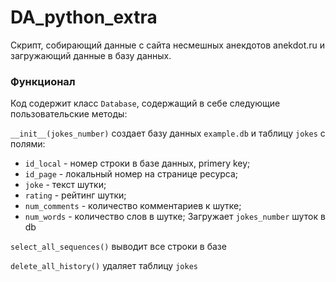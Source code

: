 # DA_python_extra

Скрипт, собирающий данные с сайта несмешных анекдотов anekdot.ru и загружающий данные в базу данных.

### Функционал
Код содержит класс `Database`, содержащий в себе следующие пользовательские методы:

`__init__(jokes_number)` создает базу данных `example.db` и таблицу `jokes` c полями:
* `id_local` - номер строки в базе данных, primery key;
* `id_page` - локальный номер на странице ресурса;
* `joke` - текст шутки;
* `rating` - рейтинг шутки;
* `num_comments` - количество комментариев к шутке;
* `num_words` - количество слов в шутке;
Загружает `jokes_number` шуток в db

`select_all_sequences()` выводит все строки в базе

`delete_all_history()` удаляет таблицу `jokes`
